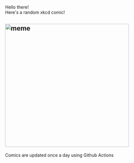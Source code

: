 Hello there! <br>Here's a random xkcd comic!<br>
## <img src="https://imgs.xkcd.com/comics/mutual.png" alt="meme" width="400"/><br>
Comics are updated once a day using Github Actions